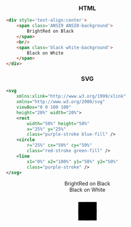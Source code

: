 <h3 style='text-align:center'>HTML</h3>

~~~html
    <div style='text-align:center'>
        <span class='ANSI9 ANSI0-background'>
            BrightRed on Black
        </span>
        <br/>
        <span class='black white-background'>
            Black on White
        </span>
    </div>
~~~

<h3 style='text-align:center'>SVG</h3>

~~~svg
    <svg
        xmlns:xlink="http://www.w3.org/1999/xlink"
        xmlns="http://www.w3.org/2000/svg"
        viewBox="0 0 100 100"
        height="20%" width="20%">
        <rect
            width="50%" height="50%"
            x="25%" y="25%"
            class="purple-stroke blue-fill" />
        <circle 
            r="25%" cx="50%" cy="50%" 
            class="red-stroke green-fill" />
        <line 
            x1="0%" x2="100%" y1="50%" y2="50%"
            class="purple-stroke" />
    </svg>
~~~

<div style='text-align:center'>
    <span class='ANSI9 ANSI0-background'>BrightRed on Black</span>
    <br/>
    <span class='black white-background'>Black on White</span>
    <br/>
    <svg
        xmlns:xlink="http://www.w3.org/1999/xlink"
        xmlns="http://www.w3.org/2000/svg"
        viewBox="0 0 100 100"
        height="20%" width="20%">
        <rect
            width="50%" height="50%"
            x="25%" y="25%"
            class="purple-stroke blue-fill" />
        <circle 
            r="25%" cx="50%" cy="50%" 
            class="red-stroke green-fill" />
        <line 
            x1="0%" x2="100%" y1="50%" y2="50%"
            class="purple-stroke" />
    </svg>
</div>
